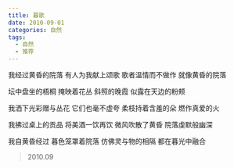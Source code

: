 ```yaml
---
title: 暮歌
date: 2010-09-01
categories: 自然
tags:
  - 自然
  - 推荐
---
```


我经过黄昏的院落
有人为我献上颂歌
歌者温情而不做作
就像黄昏的院落
<!--more-->
坛中盘坐的梧桐
掩映着花丛
斜照的晚霞
似露在天边的粉颊

我洒下光彩赠与丛花
它们也毫不虚夸
柔枝持着含羞的朵
燃作真爱的火

我拂过桌上的贡品
将美酒一饮再饮
微风吹散了黄昏
院落虔默般幽深

我自黄昏经过
暮色笼罩着院落
仿佛灵与物的相隔
都在暮光中融合

> 2010.09